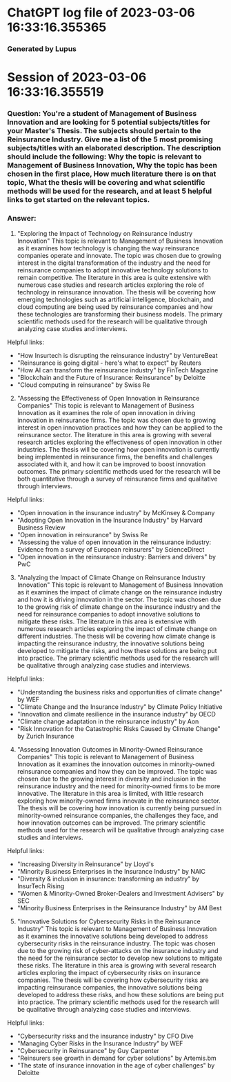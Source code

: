 # ChatGPT log file of 2023-03-06 16:33:16.355365
### Generated by Lupus
# Session of 2023-03-06 16:33:16.355519
    
### Question: You're a student of Management of Business Innovation and are looking for 5 potential subjects/titles for your Master's Thesis. The subjects should pertain to the Reinsurance Industry. Give me a list of the 5 most promising subjects/titles with an elaborated description. The description should include the following: Why the topic is relevant to Management of Business Innovation, Why the topic has been chosen in the first place, How much literature there is on that topic, What the thesis will be covering and what scientific methods will be used for the research, and at least 5 helpful links to get started on the relevant topics.
### Answer:
1. "Exploring the Impact of Technology on Reinsurance Industry Innovation"
This topic is relevant to Management of Business Innovation as it examines how technology is changing the way reinsurance companies operate and innovate. The topic was chosen due to growing interest in the digital transformation of the industry and the need for reinsurance companies to adopt innovative technology solutions to remain competitive. The literature in this area is quite extensive with numerous case studies and research articles exploring the role of technology in reinsurance innovation. The thesis will be covering how emerging technologies such as artificial intelligence, blockchain, and cloud computing are being used by reinsurance companies and how these technologies are transforming their business models. The primary scientific methods used for the research will be qualitative through analyzing case studies and interviews. 

Helpful links: 
- "How Insurtech is disrupting the reinsurance industry" by VentureBeat
- "Reinsurance is going digital - here's what to expect" by Reuters
- "How AI can transform the reinsurance industry" by FinTech Magazine
- "Blockchain and the Future of Insurance: Reinsurance" by Deloitte
- "Cloud computing in reinsurance" by Swiss Re

2. "Assessing the Effectiveness of Open Innovation in Reinsurance Companies"
This topic is relevant to Management of Business Innovation as it examines the role of open innovation in driving innovation in reinsurance firms. The topic was chosen due to growing interest in open innovation practices and how they can be applied to the reinsurance sector. The literature in this area is growing with several research articles exploring the effectiveness of open innovation in other industries. The thesis will be covering how open innovation is currently being implemented in reinsurance firms, the benefits and challenges associated with it, and how it can be improved to boost innovation outcomes. The primary scientific methods used for the research will be both quantitative through a survey of reinsurance firms and qualitative through interviews.

Helpful links: 
- "Open innovation in the insurance industry" by McKinsey & Company
- "Adopting Open Innovation in the Insurance Industry" by Harvard Business Review
- "Open innovation in reinsurance" by Swiss Re
- "Assessing the value of open innovation in the reinsurance industry: Evidence from a survey of European reinsurers" by ScienceDirect
- "Open innovation in the reinsurance industry: Barriers and drivers" by PwC

3. "Analyzing the Impact of Climate Change on Reinsurance Industry Innovation"
This topic is relevant to Management of Business Innovation as it examines the impact of climate change on the reinsurance industry and how it is driving innovation in the sector. The topic was chosen due to the growing risk of climate change on the insurance industry and the need for reinsurance companies to adopt innovative solutions to mitigate these risks. The literature in this area is extensive with numerous research articles exploring the impact of climate change on different industries. The thesis will be covering how climate change is impacting the reinsurance industry, the innovative solutions being developed to mitigate the risks, and how these solutions are being put into practice. The primary scientific methods used for the research will be qualitative through analyzing case studies and interviews.

Helpful links: 
- "Understanding the business risks and opportunities of climate change" by WEF
- "Climate Change and the Insurance Industry" by Climate Policy Initiative
- "Innovation and climate resilience in the insurance industry" by OECD
- "Climate change adaptation in the reinsurance industry" by Aon
- "Risk Innovation for the Catastrophic Risks Caused by Climate Change" by Zurich Insurance 

4. "Assessing Innovation Outcomes in Minority-Owned Reinsurance Companies"
This topic is relevant to Management of Business Innovation as it examines the innovation outcomes in minority-owned reinsurance companies and how they can be improved. The topic was chosen due to the growing interest in diversity and inclusion in the reinsurance industry and the need for minority-owned firms to be more innovative. The literature in this area is limited, with little research exploring how minority-owned firms innovate in the reinsurance sector. The thesis will be covering how innovation is currently being pursued in minority-owned reinsurance companies, the challenges they face, and how innovation outcomes can be improved. The primary scientific methods used for the research will be qualitative through analyzing case studies and interviews.

Helpful links: 
- "Increasing Diversity in Reinsurance" by Lloyd's
- "Minority Business Enterprises in the Insurance Industry" by NAIC
- "Diversity & inclusion in insurance: transforming an industry" by InsurTech Rising
- "Women & Minority-Owned Broker-Dealers and Investment Advisers" by SEC
- "Minority Business Enterprises in the Reinsurance Industry" by AM Best

5. "Innovative Solutions for Cybersecurity Risks in the Reinsurance Industry"
This topic is relevant to Management of Business Innovation as it examines the innovative solutions being developed to address cybersecurity risks in the reinsurance industry. The topic was chosen due to the growing risk of cyber-attacks on the insurance industry and the need for the reinsurance sector to develop new solutions to mitigate these risks. The literature in this area is growing with several research articles exploring the impact of cybersecurity risks on insurance companies. The thesis will be covering how cybersecurity risks are impacting reinsurance companies, the innovative solutions being developed to address these risks, and how these solutions are being put into practice. The primary scientific methods used for the research will be qualitative through analyzing case studies and interviews.

Helpful links: 
- "Cybersecurity risks and the insurance industry" by CFO Dive
- "Managing Cyber Risks in the Insurance Industry" by WEF
- "Cybersecurity in Reinsurance" by Guy Carpenter
- "Reinsurers see growth in demand for cyber solutions" by Artemis.bm
- "The state of insurance innovation in the age of cyber challenges" by Deloitte